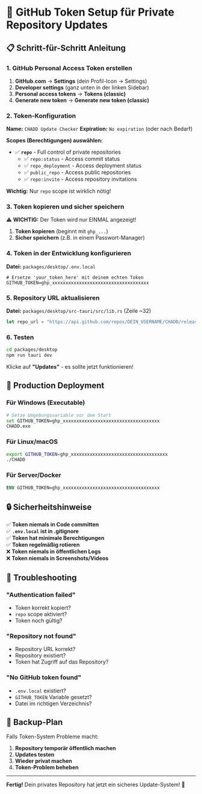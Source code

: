 # 🔐 GitHub Token Setup für Private Repository Updates

## 📋 Schritt-für-Schritt Anleitung

### 1. **GitHub Personal Access Token erstellen**

1. **GitHub.com** → **Settings** (dein Profil-Icon → Settings)
2. **Developer settings** (ganz unten in der linken Sidebar)
3. **Personal access tokens** → **Tokens (classic)**
4. **Generate new token** → **Generate new token (classic)**

### 2. **Token-Konfiguration**

**Name:** `CHADD Update Checker`
**Expiration:** `No expiration` (oder nach Bedarf)

**Scopes (Berechtigungen) auswählen:**

- ✅ **`repo`** - Full control of private repositories
  - ✅ `repo:status` - Access commit status
  - ✅ `repo_deployment` - Access deployment status
  - ✅ `public_repo` - Access public repositories
  - ✅ `repo:invite` - Access repository invitations

**Wichtig:** Nur `repo` scope ist wirklich nötig!

### 3. **Token kopieren und sicher speichern**

⚠️ **WICHTIG:** Der Token wird nur EINMAL angezeigt!

1. **Token kopieren** (beginnt mit `ghp_...`)
2. **Sicher speichern** (z.B. in einem Passwort-Manager)

### 4. **Token in der Entwicklung konfigurieren**

**Datei:** `packages/desktop/.env.local`

```env
# Ersetze 'your_token_here' mit deinem echten Token
GITHUB_TOKEN=ghp_xxxxxxxxxxxxxxxxxxxxxxxxxxxxxxxxxxxx
```

### 5. **Repository URL aktualisieren**

**Datei:** `packages/desktop/src-tauri/src/lib.rs` (Zeile ~32)

```rust
let repo_url = "https://api.github.com/repos/DEIN_USERNAME/CHADD/releases/latest";
```

### 6. **Testen**

```bash
cd packages/desktop
npm run tauri dev
```

Klicke auf **"Updates"** - es sollte jetzt funktionieren!

## 🚀 **Production Deployment**

### Für Windows (Executable)

```bash
# Setze Umgebungsvariable vor dem Start
set GITHUB_TOKEN=ghp_xxxxxxxxxxxxxxxxxxxxxxxxxxxxxxxxxxxx
CHADD.exe
```

### Für Linux/macOS

```bash
export GITHUB_TOKEN=ghp_xxxxxxxxxxxxxxxxxxxxxxxxxxxxxxxxxxxx
./CHADD
```

### Für Server/Docker

```dockerfile
ENV GITHUB_TOKEN=ghp_xxxxxxxxxxxxxxxxxxxxxxxxxxxxxxxxxxxx
```

## 🔒 **Sicherheitshinweise**

✅ **Token niemals in Code committen**  
✅ **`.env.local` ist in .gitignore**  
✅ **Token hat minimale Berechtigungen**  
✅ **Token regelmäßig rotieren**  
❌ **Token niemals in öffentlichen Logs**  
❌ **Token niemals in Screenshots/Videos**

## 🐛 **Troubleshooting**

### "Authentication failed"

- Token korrekt kopiert?
- `repo` scope aktiviert?
- Token noch gültig?

### "Repository not found"

- Repository URL korrekt?
- Repository existiert?
- Token hat Zugriff auf das Repository?

### "No GitHub token found"

- `.env.local` existiert?
- `GITHUB_TOKEN` Variable gesetzt?
- Datei im richtigen Verzeichnis?

## 📝 **Backup-Plan**

Falls Token-System Probleme macht:

1. **Repository temporär öffentlich machen**
2. **Updates testen**
3. **Wieder privat machen**
4. **Token-Problem beheben**

---

**Fertig!** Dein privates Repository hat jetzt ein sicheres Update-System! 🎉

